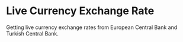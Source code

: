# Live Currency Exchange Rate
Getting live currency exchange rates from European Central Bank and Turkish Central Bank. 
